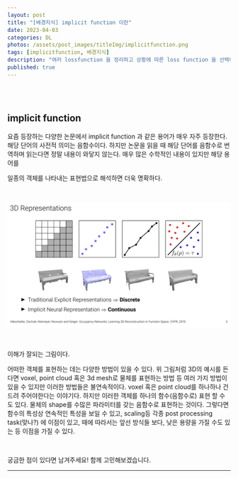 ```yaml
---
layout: post
title: "[배경지식] implicit function 이란"
date: 2023-04-03
categories: DL
photos: /assets/post_images/titleImg/implicitfunction.png
tags: [implicitfunction, 배경지식] 
description: "여러 lossfunction 을 정리하고 상황에 따른 loss function 을 선택하는 능력을 길러보자"
published: true
---
```


<br/>
<br/>

## implicit function 

요즘 등장하는 다양한 논문에서 implicit  function 과 같은 용어가 매우 자주 등장한다. 해당 단어의 사전적 의미는 음함수이다. 하지만 논문을 읽을 때 해당 단어를 음함수로 번역하며 읽는다면 정말 내용이 와닿지 않는다. 매우 많은 수학적인 내용이 있지만 해당 용어를

일종의 객체를 나타내는 표현법으로 해석하면 더욱 명확하다.

<br/>

![Untitled](/assets/post_images/implicit/Untitled.png)

<br/>

이해가 잘되는 그림이다.

어떠한 객체를 표현하는 데는 다양한 방법이 있을 수 있다. 위 그림처럼 3D의 예시를 든다면 voxel, point cloud 혹은 3d mesh로 물체를 표현하는 방법 등 여러 가지 방법이 있을 수 있지만 이러한 방법들은 불연속적이다. voxel 혹은 point cloud를 하나하나 건드려 주어야한다는 이야기다.  하지만 이러한 객체를 하나의 함수(음함수로) 표현 할 수도 있다. 물체의 shape를 수많은 파라미터를 갖는 음함수로 표현하는 것이다. 그렇다면 함수의 특성상 연속적인 특성을 보일 수 있고, scaling등 각종 post processing task(맞나?) 에 이점이 있고, 때에 따라서는 앞선 방식들 보다, 낮은 용량을 가질 수도 있는 등 이점을 가질 수 있다.

<br/>

궁금한 점이 있다면 남겨주세요! 함께 고민해보겠습니다.

------------------------